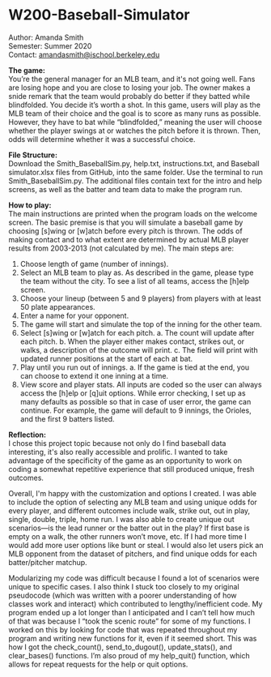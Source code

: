 # W200-Baseball-Simulator

Author: Amanda Smith\
Semester: Summer 2020\
Contact: amandasmith@ischool.berkeley.edu

**The game:**\
You’re the general manager for an MLB team, and it's not going well. Fans are losing hope and you are close to losing your job. The owner makes a snide remark that the team would probably do better if they batted while blindfolded. You decide it’s worth a shot. In this game, users will play as the MLB team of their choice and the goal is to score as many runs as possible. However, they have to bat while “blindfolded,” meaning the user will choose whether the player swings at or watches the pitch before it is thrown. Then, odds will determine whether it was a successful choice.

**File Structure:**\
Download the Smith_BaseballSim.py, help.txt, instructions.txt, and Baseball simulator.xlsx files from GitHub, into the same folder. Use the terminal to run Smith_BaseballSim.py. The additional files contain text for the intro and help screens, as well as the batter and team data to make the program run.

**How to play:**\
The main instructions are printed when the program loads on the welcome screen. The basic premise is that you will simulate a baseball game by choosing [s]wing or [w]atch before every pitch is thrown. The odds of making contact and to what extent are determined by actual MLB player results from 2003-2013 (not calculated by me). The main steps are:
1. Choose length of game (number of innings).
2. Select an MLB team to play as. As described in the game, please type the team without the city. To see a
list of all teams, access the [h]elp screen.
3. Choose your lineup (between 5 and 9 players) from players with at least 50 plate appearances.
4. Enter a name for your opponent.
5. The game will start and simulate the top of the inning for the other team.
6. Select [s]wing or [w]atch for each pitch.
a. The count will update after each pitch.
b. When the player either makes contact, strikes out, or walks, a description of the outcome will
print.
c. The field will print with updated runner positions at the start of each at bat.
7. Play until you run out of innings.
a. If the game is tied at the end, you can choose to extend it one inning at a time.
8. View score and player stats.
All inputs are coded so the user can always access the [h]elp or [q]uit options. While error checking, I set up as many defaults as possible so that in case of user error, the game can continue. For example, the game will default to 9 innings, the Orioles, and the first 9 batters listed.


**Reflection:**\
I chose this project topic because not only do I find baseball data interesting, it's also really accessible and prolific. I wanted to take advantage of the specificity of the game as an opportunity to work on coding a somewhat repetitive experience that still produced unique, fresh outcomes.

Overall, I'm happy with the customization and options I created. I was able to include the option of selecting any MLB team and using unique odds for every player, and different outcomes include walk, strike out, out in play, single, double, triple, home run. I was also able to create unique out scenarios—is the lead runner or the batter out in the play? If first base is empty on a walk, the other runners won’t move, etc. If I had more time I would add more user options like bunt or steal. I would also let users pick an MLB opponent from the dataset of pitchers, and find unique odds for each batter/pitcher matchup.

Modularizing my code was difficult because I found a lot of scenarios were unique to specific cases. I also think I stuck too closely to my original pseudocode (which was written with a poorer understanding of how classes work and interact) which contributed to lengthy/inefficient code. My program ended up a lot longer than I anticipated and I can’t tell how much of that was because I “took the scenic route” for some of my functions. I worked on this by looking for code that was repeated throughout my program and writing new functions for it, even if it seemed short. This was how I got the check_count(), send_to_dugout(), update_stats(), and clear_bases() functions. I’m also proud of my help_quit() function, which allows for repeat requests for the help or quit options.
